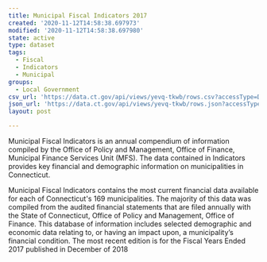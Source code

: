 ```yaml
---
title: Municipal Fiscal Indicators 2017
created: '2020-11-12T14:58:38.697973'
modified: '2020-11-12T14:58:38.697980'
state: active
type: dataset
tags:
  - Fiscal
  - Indicators
  - Municipal
groups:
  - Local Government
csv_url: 'https://data.ct.gov/api/views/yevq-tkwb/rows.csv?accessType=DOWNLOAD'
json_url: 'https://data.ct.gov/api/views/yevq-tkwb/rows.json?accessType=DOWNLOAD'
layout: post

---
```

Municipal Fiscal Indicators is an annual compendium of information compiled by the Office of Policy and Management, Office of Finance, Municipal Finance Services Unit (MFS). The data contained in Indicators provides key financial and demographic information on municipalities in Connecticut.

Municipal Fiscal Indicators contains the most current financial data available for each of Connecticut's 169 municipalities. The majority of this data was compiled from the audited financial statements that are filed annually with the State of Connecticut, Office of Policy and Management, Office of Finance. This database of information includes selected demographic and economic data relating to, or having an impact upon, a municipality’s financial condition. The most recent edition is for the Fiscal Years Ended 2017 published in December of 2018
